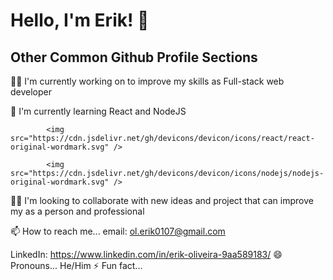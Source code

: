 # Hello, I'm Erik! 👋


## Other Common Github Profile Sections
👩‍💻 I'm currently working on to improve my skills as Full-stack web developer 

🧠 I'm currently learning React and NodeJS 

            <img src="https://cdn.jsdelivr.net/gh/devicons/devicon/icons/react/react-original-wordmark.svg" />
            
            <img src="https://cdn.jsdelivr.net/gh/devicons/devicon/icons/nodejs/nodejs-original-wordmark.svg" />
          
          

👯‍♀️ I'm looking to collaborate with new ideas and project that can improve my as a person and professional 


📫 How to reach me...
email: 
ol.erik0107@gmail.com

LinkedIn: https://www.linkedin.com/in/erik-oliveira-9aa589183/
😄 Pronouns...
He/Him
⚡️ Fun fact...


